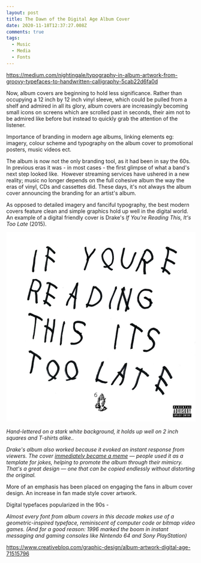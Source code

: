 ```yaml
---
layout: post
title: The Dawn of the Digital Age Album Cover
date: 2020-11-18T12:37:27.008Z
comments: true
tags:
  - Music
  - Media
  - Fonts
---
```

https://medium.com/nightingale/typography-in-album-artwork-from-groovy-typefaces-to-handwritten-calligraphy-5cab22d6fa0d 

Now, album covers are beginning to hold less significance. Rather than occupying a 12 inch by 12 inch vinyl sleeve, which could be pulled from a shelf and admired in all its glory, album covers are increasingly becoming small icons on screens which are scrolled past in seconds, their aim not to be admired like before but instead to quickly grab the attention of the listener.

Importance of branding in modern age albums, linking elements eg: imagery, colour scheme and typography on the album cover to promotional posters, music videos ect. 

The album is now not the only branding tool, as it had been in say the 60s. In previous eras it was - in most cases - the first glimpse of what a band's next step looked like.  However streaming services have ushered in a new reality; music no longer depends on the full cohesive album the way the eras of vinyl, CDs and cassettes did. These days, it's not always the album cover announcing the branding for an artist's album.

As opposed to detailed imagery and fanciful typography, the best modern covers feature clean and simple graphics hold up well in the digital world. An example of a digital friendly cover is Drake's *If You're Reading This, It's Too Late* (2015). 

![If You're Reading This It's Too Late (2015)](../uploads/drake.jpg "If You're Reading This It's Too Late (2015)")

*Hand-lettered on a stark white background, it holds up well on 2 inch squares and T-shirts alike..*

*Drake's album also worked because it evoked an instant response from viewers. The cover [immediately became a meme](http://fusion.net/list/50583/15-of-the-best-drake-if-youre-reading-this-album-cover-parodies/) — people used it as a template for jokes, helping to promote the album through their mimicry. That's a great design — one that can be copied endlessly without distorting the original.*

More of an emphasis has been placed on engaging the fans in album cover design. An increase in fan made style cover artwork. 

Digital typefaces popularized in the 90s -

*Almost every font from album covers in this decade makes use of a geometric-inspired typeface, reminiscent of computer code or bitmap video games. (And for a good reason: 1996 marked the boom in instant messaging and gaming consoles like Nintendo 64 and Sony PlayStation)*

https://www.creativebloq.com/graphic-design/album-artwork-digital-age-71515796